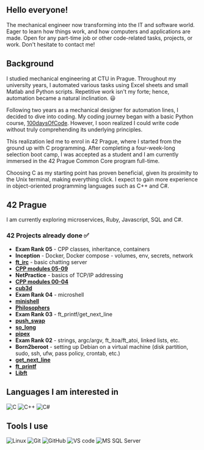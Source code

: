 ## Hello everyone!

The mechanical engineer now transforming into the IT and software world. Eager to learn how things work, and how computers and applications are made. Open for any part-time job or other code-related tasks, projects, or work. Don't hesitate to contact me!

## Background
I studied mechanical engineering at CTU in Prague. Throughout my university years, I automated various tasks using Excel sheets and small Matlab and Python scripts. Repetitive work isn't my forte; hence, automation became a natural inclination. 😃

Following two years as a mechanical designer for automation lines, I decided to dive into coding. My coding journey began with a basic Python course, [100daysOfCode](https://www.udemy.com/course/100-days-of-code/). However, I soon realized I could write code without truly comprehending its underlying principles.

This realization led me to enrol in 42 Prague, where I started from the ground up with C programming. After completing a four-week-long selection boot camp, I was accepted as a student and I am currently immersed in the 42 Prague Common Core program full-time.

Choosing C as my starting point has proven beneficial, given its proximity to the Unix terminal, making everything click. I expect to gain more experience in object-oriented programming languages such as C++ and C#.

## 42 Prague
I am currently exploring microservices, Ruby, Javascript, SQL and C#.

### 42 Projects already done ✅
* **Exam Rank 05** - CPP classes, inheritance, containers
* **Inception** - Docker, Docker compose - volumes, env, secrets, network
* **[ft_irc](https://github.com/orezek/IRCserver)** - basic chatting server
* **[CPP modules 05-09](https://github.com/m-bartos/42_CPP00-09)**
* **NetPractice** - basics of TCP/IP addressing
* **[CPP modules 00-04](https://github.com/m-bartos/42_CPP00-09)**
* **[cub3d](https://github.com/m-bartos/42_cub3d)**
* **Exam Rank 04** - microshell
* **[minishell](https://github.com/m-bartos/42_minishell)**
* **[Philosophers](https://github.com/m-bartos/42_philosophers)**
* **Exam Rank 03** - ft_printf/get_next_line
* **[push_swap](https://github.com/m-bartos/42_push_swap)**
* **[so_long](https://github.com/m-bartos/42_so_long)**
* **[pipex](https://github.com/m-bartos/42_pipex)**
* **Exam Rank 02** - strings, argc/argv, ft_itoa/ft_atoi, linked lists, etc.
* **Born2beroot** - setting up Debian on a virtual machine (disk partition, sudo, ssh, ufw, pass policy, crontab, etc.)
* **[get_next_line](https://github.com/m-bartos/42_get_next_line)**
* **[ft_printf](https://github.com/m-bartos/42_ft_printf)**
* **[Libft](https://github.com/m-bartos/42_libft)**


## Languages I am interested in
![C](https://img.shields.io/badge/C-00599C?style=for-the-badge&logo=c&logoColor=white)
![C++](https://img.shields.io/badge/c++-%2300599C.svg?style=for-the-badge&logo=c%2B%2B&logoColor=white)
![C#](https://img.shields.io/badge/C%23-239120?style=for-the-badge&logo=csharp&logoColor=white)

## Tools I use
![Linux](https://img.shields.io/badge/Linux-FCC624?style=for-the-badge&logo=linux&logoColor=black)
![Git](https://img.shields.io/badge/GIT-E44C30?style=for-the-badge&logo=git&logoColor=white)
![GitHub](https://img.shields.io/badge/GitHub-100000?style=for-the-badge&logo=github&logoColor=white)
![VS code](https://img.shields.io/badge/VSCode-0078D4?style=for-the-badge&logo=visual%20studio%20code&logoColor=white)
![MS SQL Server](https://img.shields.io/badge/Microsoft%20SQL%20Server-CC2927?style=for-the-badge&logo=microsoft%20sql%20server&logoColor=white)

